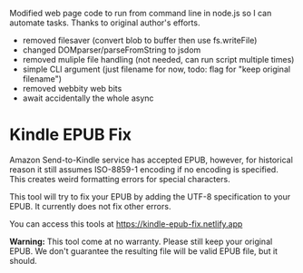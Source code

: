 Modified web page code to run from command line in node.js so I can automate tasks. Thanks to original author's efforts.

* removed filesaver (convert blob to buffer then use fs.writeFile)
* changed DOMparser/parseFromString to jsdom
* removed muliple file handling (not needed, can run script multiple times)
* simple CLI argument (just filename for now, todo: flag for "keep original filename")
* removed webbity web bits
* await accidentally the whole async

# Kindle EPUB Fix

Amazon Send-to-Kindle service has accepted EPUB, however, for historical reason
it still assumes ISO-8859-1 encoding if no encoding is specified. This creates weird formatting errors for special characters.

This tool will try to fix your EPUB by adding the UTF-8 specification to your EPUB. It currently does
not fix other errors.

You can access this tools at https://kindle-epub-fix.netlify.app

**Warning:** This tool come at no warranty. Please still keep your original EPUB.
We don't guarantee the resulting file will be valid EPUB file, but it should.

